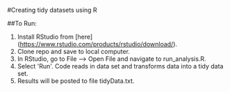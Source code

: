 #Creating tidy datasets using R 

##To Run:

1. Install RStudio from [here] (https://www.rstudio.com/products/rstudio/download/).
2. Clone repo and save to local computer.
3. In RStudio, go to File --> Open File and navigate to run_analysis.R.
4. Select 'Run'. Code reads in data set and transforms data into a tidy data set.
5. Results will be posted to file tidyData.txt.

